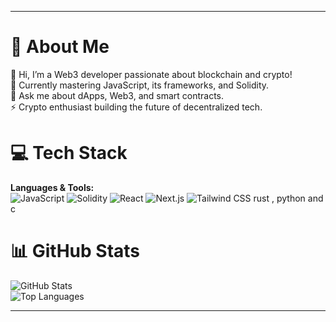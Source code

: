 

---

# 💫 About Me  
👋 Hi, I’m a Web3 developer passionate about blockchain and crypto!  
🌱 Currently mastering JavaScript, its frameworks, and Solidity.  
💬 Ask me about dApps, Web3, and smart contracts.  
⚡ Crypto enthusiast building the future of decentralized tech.  

# 💻 Tech Stack  
**Languages & Tools:**  
![JavaScript](https://img.shields.io/badge/-JavaScript-F7DF1E?style=for-the-badge&logo=javascript&logoColor=black) ![Solidity](https://img.shields.io/badge/-Solidity-363636?style=for-the-badge&logo=solidity&logoColor=white) ![React](https://img.shields.io/badge/-React-61DAFB?style=for-the-badge&logo=react&logoColor=black) ![Next.js](https://img.shields.io/badge/-Next.js-000?style=for-the-badge&logo=next.js&logoColor=white) ![Tailwind CSS](https://img.shields.io/badge/-TailwindCSS-38B2AC?style=for-the-badge&logo=tailwind-css&logoColor=white)  rust , python and c

# 📊 GitHub Stats  
![GitHub Stats](https://github-readme-stats.vercel.app/api?username=Dipraise1&theme=dark&hide_border=false&show_icons=true)  
![Top Languages](https://github-readme-stats.vercel.app/api/top-langs/?username=Dipraise1&theme=dark&hide_border=false&layout=compact)  

---
